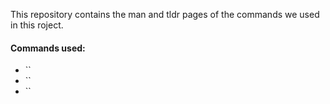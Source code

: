 This repository contains the man and tldr pages of the commands we used in this roject.

#### Commands used:
- ``
- ``
- ``
